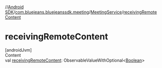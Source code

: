 //[Android SDK](../../../index.md)/[com.bluejeans.bluejeanssdk.meeting](../index.md)/[MeetingService](index.md)/[receivingRemoteContent](receiving-remote-content.md)



# receivingRemoteContent  
[androidJvm]  
Content  
val [receivingRemoteContent](receiving-remote-content.md): ObservableValueWithOptional<[Boolean](https://kotlinlang.org/api/latest/jvm/stdlib/kotlin/-boolean/index.html)>  



